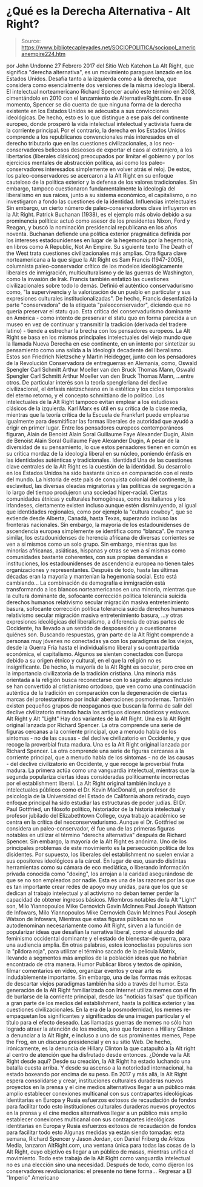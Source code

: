 # ¿Qué es la Derecha Alternativa - Alt Right?

> Source: https://www.bibliotecapleyades.net/SOCIOPOLITICA/sociopol_americanempire224.htm

por John Undonne 27 Febrero 2017 del Sitio Web Katehon
La Alt Right, que significa "derecha alternativa", es un movimiento paraguas lanzado en los Estados Unidos.
Desafía tanto a la izquierda como a la derecha, que considera como esencialmente dos versiones de la misma ideología liberal. El intelectual norteamericano Richard Spencer acuñó este término en 2008, cimentándolo en 2010 con el lanzamiento de AlternativeRight.com. En ese momento, Spencer se dio cuenta de que ninguna forma de la derecha existente en los Estados Unidos se adecuaba a sus convicciones ideológicas.
De hecho, esto es lo que distingue a ese país del continente europeo, donde prosperó la vida intelectual intelectual y activista fuera de la corriente principal.
Por el contrario, la derecha en los Estados Unidos comprende a los republicanos convencionales más interesados en el derecho tributario que en las cuestiones civilizacionales, a los neo-conservadores belicosos deseosos de exportar el caos al extranjero, a los libertarios (liberales clásicos) preocupados por limitar el gobierno y por los ejercicios mentales de abstracción política, así como los paleo-conservadores interesados simplemente en volver atrás el reloj. De estos, los paleo-conservadores se acercaron a la Alt Right en su enfoque cauteloso de la política exterior y la defensa de los valores tradicionales.
Sin embargo, tampoco cuestionaron fundamentalmente la ideología del liberalismo en sus raíces, junto a su sistema económico, el capitalismo, o no investigaron a fondo las cuestiones de la identidad.
Influencias intelectuales Sin embargo, un cierto número de paleo-conservadores clave influyeron en la Alt Right.
Patrick Buchanan (1938), es el ejemplo más obvio debido a su prominencia política:
actuó como asesor de los presidentes Nixon, Ford y Reagan, y buscó la nominación presidencial republicana en los años noventa.
Buchanan defiende una política exterior pragmática definida por los intereses estadounidenses en lugar de la hegemonía por la hegemonía, en libros como A Republic, Not An Empire.
Su siguiente texto The Death of the West trata cuestiones civilizacionales más amplias. Otra figura clave norteamericana a la que sigue la Alt Right es Sam Francis (1947-2005), columnista paleo-conservador crítico de los modelos ideológicamente liberales de inmigración, multiculturalismo y de las guerras de Washington, como la invasión de Irak.
Francis también enfatizó las cuestiones civilizacionales sobre todo lo demás.
Definió el auténtico conservadurismo como,
"la supervivencia y la valorización de un pueblo en particular y sus expresiones culturales institucionalizadas".
De hecho, Francis desenfatizó la parte "conservadora" de la etiqueta "paleoconservador", diciendo que no quería preservar el statu quo. Esta crítica del conservadurismo dominante en América - como intento de preservar el statu quo en forma parecida a un museo en vez de continuar y transmitir la tradición (derivada del tradere latino) - tiende a estrechar la brecha con los pensadores europeos. La Alt Right se basa en los mismos principales intelectuales del viejo mundo que la llamada Nueva Derecha en ese continente, en un intento por sintetizar su pensamiento como una salida a la ideología decadente del liberalismo.
Estos son Friedrich Nietzsche y Martin Heidegger, junto con los pensadores de la Revolución Conservadora de entreguerras en Alemania, como,
Oswald Spengler Carl Schmitt Arthur Moeller van den Bruck Thomas Mann,
Oswald Spengler
Carl Schmitt
Arthur Moeller van den Bruck
Thomas Mann,
...entre otros.
De particular interés son la teoría spengleriana del declive civilizacional, el énfasis nietzscheano en la estética y los ciclos temporales del eterno retorno, y el concepto schmittiano de lo político. Los intelectuales de la Alt Right tampoco evitan emplear a los estudiosos clásicos de la izquierda.
Karl Marx es útil en su crítica de la clase media, mientras que la teoría crítica de la Escuela de Frankfurt puede emplearse igualmente para desmitificar las formas liberales de autoridad que ayudó a erigir en primer lugar. Entre los pensadores europeos contemporáneos figuran,
Alain de Benoist Alain Soral Guillaume Faye Alexander Dugin,
Alain de Benoist
Alain Soral
Guillaume Faye
Alexander Dugin,
A pesar de la diversidad de su pensamiento, lo que estos pensadores tienen en común es su crítica mordaz de la ideología liberal en su núcleo, poniendo énfasis en las identidades auténticas y tradicionales.
Identidad Una de las cuestiones clave centrales de la Alt Right es la cuestión de la identidad.
Su desarrollo en los Estados Unidos ha sido bastante único en comparación con el resto del mundo. La historia de este país de conquista colonial del continente, la esclavitud, las diversas oleadas migratorias y las políticas de segregación a lo largo del tiempo produjeron una sociedad hiper-racial.
Ciertas comunidades étnicas y culturales homogéneas, como los italianos y los irlandeses, ciertamente existen incluso aunque estén disminuyendo, al igual que identidades regionales, como por ejemplo la "cultura cowboy", que se extiende desde Alberta, Canadá, hasta Texas, superando incluso las fronteras nacionales.
Sin embargo, la mayoría de los estadounidenses de ascendencia europea simplemente se identifica como "blanca".
De manera similar, los estadounidenses de herencia africana de diversas corrientes se ven a sí mismos como un solo grupo. Sin embargo, mientras que las minorías africanas, asiáticas, hispanas y otras se ven a sí mismas como comunidades bastante coherentes, con sus propias demandas e instituciones, los estadounidenses de ascendencia europea no tienen tales organizaciones y representantes.
Después de todo, hasta las últimas décadas eran la mayoría y mantenían la hegemonía social. Esto está cambiando...
La combinación de demografía e inmigración está transformando a los blancos norteamericanos en una minoría, mientras que la cultura dominante de,
sofocante corrección política tolerancia suicida derechos humanos relativismo secular migración masiva entretenimiento basura,
sofocante corrección política
tolerancia suicida
derechos humanos
relativismo secular
migración masiva
entretenimiento basura,
...y otras expresiones ideológicas del liberalismo, a diferencia de otras partes de Occidente, ha llevado a un sentido de desposesión y a cuestionarse quiénes son. Buscando respuestas, gran parte de la Alt Right comprende a personas muy jóvenes no conectadas ya con los paradigmas de los viejos, desde la Guerra Fría hasta el individualismo liberal y su contrapartida económica, el capitalismo. Algunos se sienten conectados con Europa debido a su origen étnico y cultural, en el que la religión no es insignificante. De hecho, la mayoría de la Alt Right es secular, pero cree en la importancia civilizatoria de la tradición cristiana.
Una minoría más orientada a la religión busca reconectarse con lo sagrado:
algunos incluso se han convertido al cristianismo ortodoxo, que ven como una continuación auténtica de la tradición en comparación con la degeneración de ciertas marcas del protestantismo por incluir aberraciones posmodernas.
También existen pequeños grupos de neopaganos que buscan la forma de salir del declive civilizatorio mirando hacia los antiguos dioses nórdicos y eslavos.
Alt Right y Alt "Light" Hay dos variantes de la Alt Right.
Una es la Alt Right original lanzada por Richard Spencer. La otra comprende una serie de figuras cercanas a la corriente principal, que a menudo habla de los síntomas - no de las causas - del declive civilizatorio en Occidente, y que recoge la proverbial fruta madura.
Una es la Alt Right original lanzada por Richard Spencer.
La otra comprende una serie de figuras cercanas a la corriente principal, que a menudo habla de los síntomas - no de las causas - del declive civilizatorio en Occidente, y que recoge la proverbial fruta madura.
La primera actúa como una vanguardia intelectual, mientras que la segunda populariza ciertas ideas consideradas políticamente incorrectas por el establishment liberal. La Alt Right original también incluye a intelectuales públicos como el Dr. Kevin MacDonald, un profesor de psicología de la Universidad del Estado de California ahora retirado, cuyo enfoque principal ha sido estudiar las estructuras de poder judías.
El Dr. Paul Gottfried, un filósofo político, historiador de la historia intelectual y profesor jubilado del Elizabethtown College, cuya trabajo académico se centra en la crítica del neoconservadurismo.
Aunque el Dr. Gottfried se considera un paleo-conservador, él fue una de las primeras figuras notables en utilizar el término "derecha alternativa" después de Richard Spencer. Sin embargo, la mayoría de la Alt Right es anónima. Uno de los principales problemas de este movimiento es la persecución política de los disidentes. Por supuesto, los liberales del establishment no suelen enviar a sus opositores ideológicos a la cárcel.
En lugar de eso, usando distintas herramientas como su cámara de eco mediática, o liberando información privada conocida como "doxing", los arrojan a la caridad asegurándose de que se no son empleados por nadie.
Esta es una de las razones por las que es tan importante crear redes de apoyo muy unidas, para que los que se dedican al trabajo intelectual y al activismo no deban temer perder la capacidad de obtener ingresos básicos. Miembros notables de la Alt "Light" son,
Milo Yiannopoulos Mike Cernovich Gavin McInnes Paul Joseph Watson de Infowars,
Milo Yiannopoulos
Mike Cernovich
Gavin McInnes
Paul Joseph Watson de Infowars,
Mientras que estas figuras públicas no se autodenominan necesariamente como Alt Right, sirven a la función de popularizar ideas que desafían la narrativa liberal, como el absurdo del feminismo occidental dominante y el estado de bienestar-de guerra, para una audiencia amplia.
En otras palabras, estos iconoclastas populares son la "píldora roja", para utilizar el término sacado de la película Matrix, llevando a segmentos más amplios de la población ideas que no habrían encontrado de otra manera.
Humor Publicar libros y textos de opinión, filmar comentarios en video, organizar eventos y crear arte es indudablemente importante.
Sin embargo, una de las formas más exitosas de descartar viejos paradigmas también ha sido a través del humor.
Esta generación de la Alt Right familiarizada con Internet utiliza memes con el fin de burlarse de la corriente principal, desde las "noticias falsas" que tipifican a gran parte de los medios del establishment, hasta la política exterior y las cuestiones civilizacionales.
En la era de la posmodernidad, los memes re-empaquetan los significantes y significados de una imagen particular y el título para el efecto deseado.
Las llamadas guerras de memes no sólo han logrado atraer la atención de los medios, sino que forzaron a Hillary Clinton a denunciar a la Alt Right, e incluso a uno de sus prominentes memes, Pepe the Frog, en un discurso presidencial y en su sitio Web.
De hecho, irónicamente, es la denuncia de Hillary Clinton la que catapultó a la Alt right al centro de atención que ha disfrutado desde entonces.
¿Dónde va la Alt Right desde aquí? Desde su creación, la Alt Right ha estado luchando una batalla cuesta arriba.
Y desde su ascenso a la notoriedad internacional, ha estado boxeando por encima de su peso.
En 2017 y más allá, la Alt Right espera consolidarse y crear,
instituciones culturales duraderas nuevos proyectos en la prensa y el cine medios alternativos llegar a un público más amplio establecer conexiones multicanal con sus contrapartes ideológicas identitarias en Europa y Rusia esfuerzos exitosos de recaudación de fondos para facilitar todo esto
instituciones culturales duraderas
nuevos proyectos en la prensa y el cine
medios alternativos
llegar a un público más amplio
establecer conexiones multicanal con sus contrapartes ideológicas identitarias en Europa y Rusia
esfuerzos exitosos de recaudación de fondos para facilitar todo esto
Algunas medidas ya están siendo tomadas:
esta semana, Richard Spencer y Jason Jordan, con Daniel Friberg de Arktos Media, lanzaron AltRight.com, una ventana única para todas las cosas de la Alt Right, cuyo objetivo es llegar a un público de masas, mientras unifica el movimiento.
Todo este trabajo de la Alt Right como vanguardia intelectual no es una elección sino una necesidad.
Después de todo, como dijeron los conservadores revolucionarios:
el presente no tiene forma...
Regresar a El "Imperio" Americano

